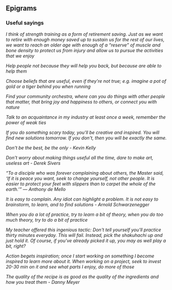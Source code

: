 ## Epigrams

### Useful sayings

*I think of strength training as a form of retirement saving. Just as we want to retire with enough money saved up to sustain us for the rest of our lives, we want to reach an older age with enough of a “reserve” of muscle and bone density to protect us from injury and allow us to pursue the activities that we enjoy* 

*Help people not because they will help you back, but because are able to help them*

*Choose beliefs that are useful, even if they're not true; e.g. imagine a pot of gold or a tiger behind you when running*

*Find your community orchestra, where can you do things with other people that matter, that bring joy and happiness to others, or connect you with nature*

*Talk to an acquaintance in my industry at least once a week, remember the power of weak ties*

*If you do something scary today, you'll be creative and inspired. You will find new solutions tomorrow. If you don't, then you will be exactly the same.*

*Don't be the best, be the only - Kevin Kelly*

*Don't worry about making things useful all the time, dare to make art, useless art - Derek Sivers*

*“To a disciple who was forever complaining about others, the Master said, ‘If it is peace you want, seek to change yourself, not other people. It is easier to protect your feet with slippers than to carpet the whole of the earth.’” — Anthony de Mello*

*It is easy to complain. Any idiot can highlight a problem. It is not easy to brainstorm, to learn, and to find solutions - Arnold Schwarzenegger*

*When you do a lot of practice, try to learn a bit of theory, when you do too much theory, try to do a bit of practice*

*My teacher offered this ingenious tactic:*
 *Don't tell yourself you'll practice thirty minutes everyday. This will fail. Instead, pick the shakuhachi up and just hold it.*
*Of course, if you've already picked it up, you may as well play a bit, right?*

*Action begets inspiration; once I start working on something I become inspired to learn more about it. When working on a project, seek to invest 20-30 min on it and see what parts I enjoy, do more of those*

*The quality of the recipe is as good as the quality of the ingredients and how you treat them - Danny Meyer*

